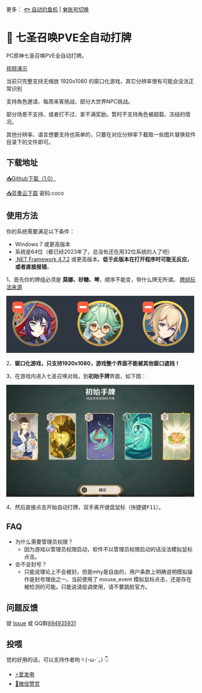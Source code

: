 更多： [🐟 自动钓鱼机](https://github.com/babalae/genshin-fishing-toy) | [🛠️账号切换](https://github.com/babalae/mihoyo-starter)

# 🎲 七圣召唤PVE全自动打牌

PC原神七圣召唤PVE全自动打牌。

[视频演示](https://www.bilibili.com/video/BV13h4y1L7PH)

当前只完整支持无缩放 1920x1080 的窗口化游戏，其它分辨率很有可能会没法正常识别

支持角色邀请、每周来客挑战、部分大世界NPC挑战。

部分场景不支持、或者打不过、拿不满奖励。暂时不支持角色被超载、冻结的情况。

其他分辨率、语言想要支持也简单的，只要在对应分辨率下截取一些图片替换软件目录下的文件即可。

## 下载地址

[📥Github下载（1.0）](https://github.com/babalae/genius-invokation-auto-toy/releases/download/1.0/GeniusInvokationAutoToy.v1.0.zip)

[📥蓝奏云下载](https://wwmy.lanzouq.com/b00r9kqwf) 密码:coco


## 使用方法

你的系统需要满足以下条件：
  * Windows 7 或更高版本
  * 系统是64位（都已经2023年了，总没有还在用32位系统的人了吧）
  * [.NET Framework 4.7.2](https://support.microsoft.com/zh-cn/topic/%E9%80%82%E7%94%A8%E4%BA%8E-windows-%E7%9A%84-microsoft-net-framework-4-7-2-%E7%A6%BB%E7%BA%BF%E5%AE%89%E8%A3%85%E7%A8%8B%E5%BA%8F-05a72734-2127-a15d-50cf-daf56d5faec2) 或更高版本。**低于此版本在打开程序时可能无反应，或者直接报错**。


1、首先你的牌组必须是 **莫娜、砂糖、琴**，顺序不能变，带什么牌无所谓。 [牌组玩法来源](https://www.bilibili.com/video/BV1ZP41197Ws)

<img width="500px" src="https://raw.githubusercontent.com/babalae/genius-invokation-auto-toy/main/Image/p1.png"/>


2、**窗口化游戏，只支持1920x1080，游戏整个界面不能被其他窗口遮挡！**

3、在游戏内进入七圣召唤对局，到**初始手牌**界面，如下图：

<img width="500px" src="https://raw.githubusercontent.com/babalae/genius-invokation-auto-toy/main/Image/p2.png"/>

4、然后直接点击开始自动打牌，双手离开键盘鼠标（快捷键<kbd>F11</kbd>）。

## FAQ
* 为什么需要管理员权限？
  * 因为游戏以管理员权限启动，软件不以管理员权限启动的话没法模拟鼠标点击。
* 会不会封号？
  * 只能说理论上不会被封，但是mhy是自由的，用户条款上明确说明模拟操作是封号理由之一。当前使用了 mouse_event 模拟鼠标点击，还是存在被检测的可能。只能说请低调使用，请不要跳脸官方。

## 问题反馈

提 [Issue](https://github.com/babalae/genius-invokation-auto-toy/issues) 或 QQ群[894935931](https://qm.qq.com/cgi-bin/qm/qr?k=u9Ij0HrDVQhvcoFvaiQGv38V3R7ZNY6K&jump_from=webapi&authKey=N++f74HhGHDzFje1dDD6E8vzuf45jmSFaPiVbc3Z7x/nTUWGwZ3UdSPqYQqPfOXK)
 
## 投喂

觉的好用的话，可以支持作者哟ヾ(･ω･`｡) 👇
* [⚡爱发电](https://afdian.net/@huiyadanli)
* [🍚微信赞赏](https://github.com/huiyadanli/huiyadanli/blob/master/DONATE.md)
